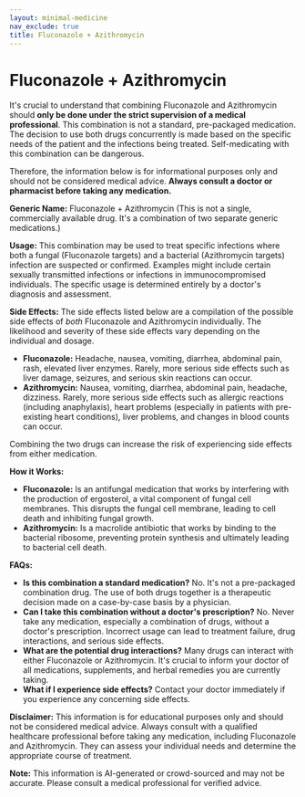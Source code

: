 ```yaml
---
layout: minimal-medicine
nav_exclude: true
title: Fluconazole + Azithromycin
---
```


# Fluconazole + Azithromycin

It's crucial to understand that combining Fluconazole and Azithromycin should **only be done under the strict supervision of a medical professional**.  This combination is not a standard, pre-packaged medication.  The decision to use both drugs concurrently is made based on the specific needs of the patient and the infections being treated.  Self-medicating with this combination can be dangerous.

Therefore, the information below is for informational purposes only and should not be considered medical advice.  **Always consult a doctor or pharmacist before taking any medication.**


**Generic Name:**  Fluconazole + Azithromycin (This is not a single, commercially available drug.  It's a combination of two separate generic medications.)

**Usage:** This combination may be used to treat specific infections where both a fungal (Fluconazole targets) and a bacterial (Azithromycin targets) infection are suspected or confirmed.  Examples might include certain sexually transmitted infections or infections in immunocompromised individuals.  The specific usage is determined entirely by a doctor's diagnosis and assessment.

**Side Effects:** The side effects listed below are a compilation of the possible side effects of *both* Fluconazole and Azithromycin individually. The likelihood and severity of these side effects vary depending on the individual and dosage.

* **Fluconazole:** Headache, nausea, vomiting, diarrhea, abdominal pain, rash, elevated liver enzymes.  Rarely, more serious side effects such as liver damage, seizures, and serious skin reactions can occur.
* **Azithromycin:** Nausea, vomiting, diarrhea, abdominal pain, headache, dizziness.  Rarely, more serious side effects such as allergic reactions (including anaphylaxis), heart problems (especially in patients with pre-existing heart conditions), liver problems, and changes in blood counts can occur.

Combining the two drugs can increase the risk of experiencing side effects from either medication.

**How it Works:**

* **Fluconazole:** Is an antifungal medication that works by interfering with the production of ergosterol, a vital component of fungal cell membranes. This disrupts the fungal cell membrane, leading to cell death and inhibiting fungal growth.
* **Azithromycin:** Is a macrolide antibiotic that works by binding to the bacterial ribosome, preventing protein synthesis and ultimately leading to bacterial cell death.


**FAQs:**

* **Is this combination a standard medication?** No.  It's not a pre-packaged combination drug.  The use of both drugs together is a therapeutic decision made on a case-by-case basis by a physician.
* **Can I take this combination without a doctor's prescription?** No.  Never take any medication, especially a combination of drugs, without a doctor's prescription.  Incorrect usage can lead to treatment failure, drug interactions, and serious side effects.
* **What are the potential drug interactions?**  Many drugs can interact with either Fluconazole or Azithromycin.  It's crucial to inform your doctor of all medications, supplements, and herbal remedies you are currently taking.
* **What if I experience side effects?**  Contact your doctor immediately if you experience any concerning side effects.


**Disclaimer:** This information is for educational purposes only and should not be considered medical advice.  Always consult with a qualified healthcare professional before taking any medication, including Fluconazole and Azithromycin.  They can assess your individual needs and determine the appropriate course of treatment.


**Note:** This information is AI-generated or crowd-sourced and may not be accurate. Please consult a medical professional for verified advice.